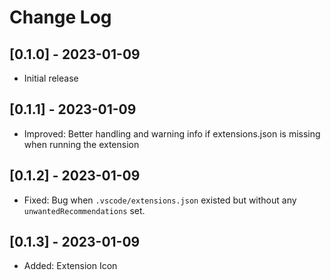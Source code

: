 # Change Log

## [0.1.0] - 2023-01-09

- Initial release

## [0.1.1] - 2023-01-09

- Improved: Better handling and warning info if extensions.json is missing when running the extension

## [0.1.2] - 2023-01-09

- Fixed: Bug when `.vscode/extensions.json` existed but without any `unwantedRecommendations` set.

## [0.1.3] - 2023-01-09

- Added: Extension Icon
